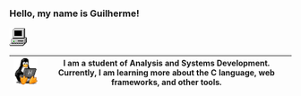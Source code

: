 
<h3>Hello, my name is Guilherme!</h3><img src="my_computer_animated_commission_by_wrim_d5iuujc.gif"></img>


| <img  width="110" src="linux-computer.gif"> | I am a student of Analysis and Systems Development. Currently, I am learning more about the C language, web frameworks, and other tools. |
|:-----------------------------------------------------:|:------------------------------------------------------:|

  



